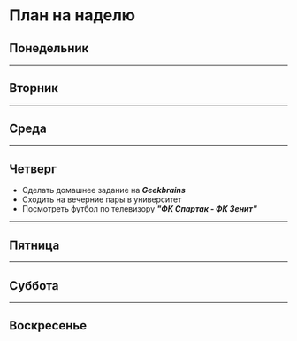 # План на наделю

## **Понедельник**


---
## **Вторник**


---
## **Среда**

---
## **Четверг**
+ Сделать домашнее задание на __*Geekbrains*__
+ Сходить на вечерние пары в университет
+ Посмотреть футбол по телевизору __*"ФК Спартак - ФК Зенит"*__

---
## **Пятница**


---
## **Суббота**


---
## **Воскресенье**